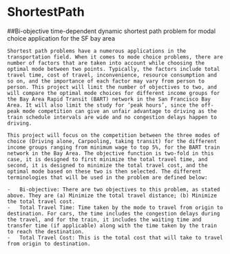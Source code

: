 # ShortestPath
##Bi-objective time-dependent dynamic shortest path problem for modal choice application for the SF bay area

	Shortest path problems have a numerous applications in the transportation field. When it comes to mode choice problems, there are number of factors that are taken into account while choosing the optimal mode between two points. Typically, the factors include total travel time, cost of travel, inconvenience, resource consumption and so on, and the importance of each factor may vary from person to person. This project will limit the number of objectives to two, and will compare the optimal mode choices for different income groups for the Bay Area Rapid Transit (BART) network in the San Francisco Bay Area. It will also limit the study for ‘peak hours’, since the off-peak mode competition can give an unfair advantage to driving as the train schedule intervals are wide and no congestion delays happen to driving.
	
	This project will focus on the competition between the three modes of choice (Driving alone, Carpooling, taking transit) for the different income groups ranging from minimum wage to top 5%, for the BART train network in the Bay Area. The objective function is two-fold in this case, it is designed to first minimize the total travel time, and second, it is designed to minimize the total travel cost, and the optimal mode based on these two is then selected. The different terminologies that will be used in the problem are defined below:
	
	-  	Bi-objective: There are two objectives to this problem, as stated above. They are (a) Minimize the total travel distance; (b) Minimize the total travel cost.
	-  	Total Travel Time: Time taken by the mode to travel from origin to destination. For cars, the time includes the congestion delays during the travel, and for the train, it includes the waiting time and transfer time (if applicable) along with the time taken by the train to reach the destination.
	-  	Total Travel Cost: This is the total cost that will take to travel from origin to destination. 
